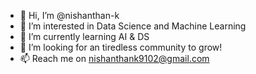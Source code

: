 - 👋 Hi, I’m @nishanthan-k
- 👀 I’m interested in Data Science and Machine Learning
- 🌱 I’m currently learning AI & DS
- 💞️ I’m looking for an tiredless community to grow!
- 📫 Reach me on nishanthank9102@gmail.com

<!---
nishanthan-k/nishanthan-k is a ✨ special ✨ repository because its `README.md` (this file) appears on your GitHub profile.
You can click the Preview link to take a look at your changes.
--->

